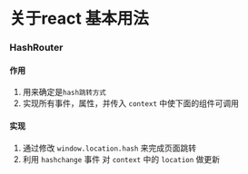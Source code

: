 # 关于react 基本用法
### HashRouter
#### 作用
1. 用来确定是`hash跳转方式`
2. 实现所有事件，属性，并传入 `context` 中使下面的组件可调用
#### 实现 
1. 通过修改 `window.location.hash` 来完成页面跳转
2. 利用 `hashchange` 事件 对 `context` 中的 `location` 做更新
